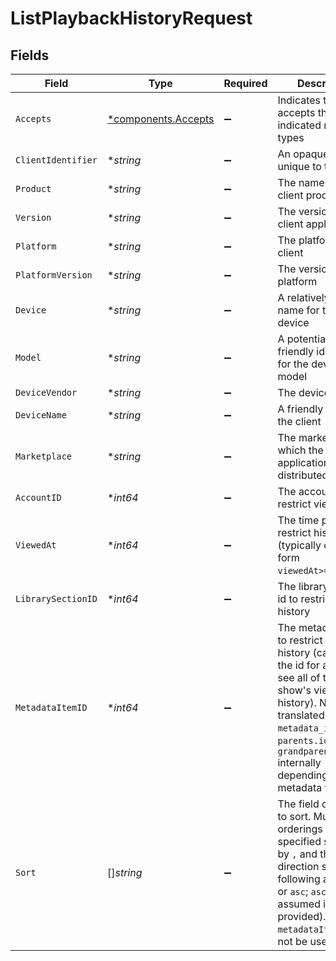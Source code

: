 # ListPlaybackHistoryRequest


## Fields

| Field                                                                                                                                                                                                                                             | Type                                                                                                                                                                                                                                              | Required                                                                                                                                                                                                                                          | Description                                                                                                                                                                                                                                       | Example                                                                                                                                                                                                                                           |
| ------------------------------------------------------------------------------------------------------------------------------------------------------------------------------------------------------------------------------------------------- | ------------------------------------------------------------------------------------------------------------------------------------------------------------------------------------------------------------------------------------------------- | ------------------------------------------------------------------------------------------------------------------------------------------------------------------------------------------------------------------------------------------------- | ------------------------------------------------------------------------------------------------------------------------------------------------------------------------------------------------------------------------------------------------- | ------------------------------------------------------------------------------------------------------------------------------------------------------------------------------------------------------------------------------------------------- |
| `Accepts`                                                                                                                                                                                                                                         | [*components.Accepts](../../models/components/accepts.md)                                                                                                                                                                                         | :heavy_minus_sign:                                                                                                                                                                                                                                | Indicates the client accepts the indicated media types                                                                                                                                                                                            |                                                                                                                                                                                                                                                   |
| `ClientIdentifier`                                                                                                                                                                                                                                | **string*                                                                                                                                                                                                                                         | :heavy_minus_sign:                                                                                                                                                                                                                                | An opaque identifier unique to the client                                                                                                                                                                                                         | abc123                                                                                                                                                                                                                                            |
| `Product`                                                                                                                                                                                                                                         | **string*                                                                                                                                                                                                                                         | :heavy_minus_sign:                                                                                                                                                                                                                                | The name of the client product                                                                                                                                                                                                                    | Plex for Roku                                                                                                                                                                                                                                     |
| `Version`                                                                                                                                                                                                                                         | **string*                                                                                                                                                                                                                                         | :heavy_minus_sign:                                                                                                                                                                                                                                | The version of the client application                                                                                                                                                                                                             | 2.4.1                                                                                                                                                                                                                                             |
| `Platform`                                                                                                                                                                                                                                        | **string*                                                                                                                                                                                                                                         | :heavy_minus_sign:                                                                                                                                                                                                                                | The platform of the client                                                                                                                                                                                                                        | Roku                                                                                                                                                                                                                                              |
| `PlatformVersion`                                                                                                                                                                                                                                 | **string*                                                                                                                                                                                                                                         | :heavy_minus_sign:                                                                                                                                                                                                                                | The version of the platform                                                                                                                                                                                                                       | 4.3 build 1057                                                                                                                                                                                                                                    |
| `Device`                                                                                                                                                                                                                                          | **string*                                                                                                                                                                                                                                         | :heavy_minus_sign:                                                                                                                                                                                                                                | A relatively friendly name for the client device                                                                                                                                                                                                  | Roku 3                                                                                                                                                                                                                                            |
| `Model`                                                                                                                                                                                                                                           | **string*                                                                                                                                                                                                                                         | :heavy_minus_sign:                                                                                                                                                                                                                                | A potentially less friendly identifier for the device model                                                                                                                                                                                       | 4200X                                                                                                                                                                                                                                             |
| `DeviceVendor`                                                                                                                                                                                                                                    | **string*                                                                                                                                                                                                                                         | :heavy_minus_sign:                                                                                                                                                                                                                                | The device vendor                                                                                                                                                                                                                                 | Roku                                                                                                                                                                                                                                              |
| `DeviceName`                                                                                                                                                                                                                                      | **string*                                                                                                                                                                                                                                         | :heavy_minus_sign:                                                                                                                                                                                                                                | A friendly name for the client                                                                                                                                                                                                                    | Living Room TV                                                                                                                                                                                                                                    |
| `Marketplace`                                                                                                                                                                                                                                     | **string*                                                                                                                                                                                                                                         | :heavy_minus_sign:                                                                                                                                                                                                                                | The marketplace on which the client application is distributed                                                                                                                                                                                    | googlePlay                                                                                                                                                                                                                                        |
| `AccountID`                                                                                                                                                                                                                                       | **int64*                                                                                                                                                                                                                                          | :heavy_minus_sign:                                                                                                                                                                                                                                | The account id to restrict view history                                                                                                                                                                                                           |                                                                                                                                                                                                                                                   |
| `ViewedAt`                                                                                                                                                                                                                                        | **int64*                                                                                                                                                                                                                                          | :heavy_minus_sign:                                                                                                                                                                                                                                | The time period to restrict history (typically of the form `viewedAt>=12456789`)                                                                                                                                                                  |                                                                                                                                                                                                                                                   |
| `LibrarySectionID`                                                                                                                                                                                                                                | **int64*                                                                                                                                                                                                                                          | :heavy_minus_sign:                                                                                                                                                                                                                                | The library section id to restrict view history                                                                                                                                                                                                   |                                                                                                                                                                                                                                                   |
| `MetadataItemID`                                                                                                                                                                                                                                  | **int64*                                                                                                                                                                                                                                          | :heavy_minus_sign:                                                                                                                                                                                                                                | The metadata item to restrict view history (can provide the id for a show to see all of that show's view history).  Note this is translated to `metadata_items.id`, `parents.id`, or `grandparents.id` internally depending on the metadata type. |                                                                                                                                                                                                                                                   |
| `Sort`                                                                                                                                                                                                                                            | []*string*                                                                                                                                                                                                                                        | :heavy_minus_sign:                                                                                                                                                                                                                                | The field on which to sort.  Multiple orderings can be specified separated by `,` and the direction specified following a `:` (`desc` or `asc`; `asc` is assumed if not provided).  Note `metadataItemID` may not be used here.                   | viewedAt:desc,accountID                                                                                                                                                                                                                           |